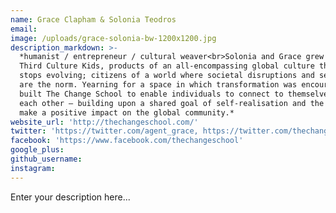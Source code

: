 ```yaml
---
name: Grace Clapham & Solonia Teodros
email:
image: /uploads/grace-solonia-bw-1200x1200.jpg
description_markdown: >-
  *humanist / entrepreneur / cultural weaver<br>Solonia and Grace grew up as
  Third Culture Kids, products of an all-encompassing global culture that never
  stops evolving; citizens of a world where societal disruptions and sea changes
  are the norm. Yearning for a space in which transformation was encouraged they
  built The Change School to enable individuals to connect to themselves and
  each other – building upon a shared goal of self-realisation and the desire to
  make a positive impact on the global community.*
website_url: 'http://thechangeschool.com/'
twitter: 'https://twitter.com/agent_grace, https://twitter.com/thechangeschool'
facebook: 'https://www.facebook.com/thechangeschool'
google_plus:
github_username:
instagram:
---
```


Enter your description here...

